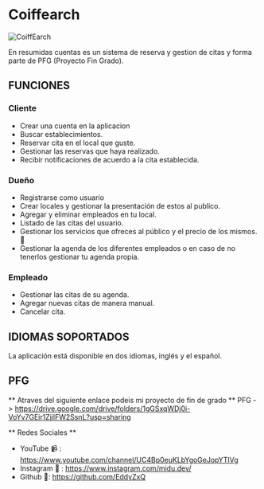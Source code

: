 # Coiffearch
![CoiffEarch](https://user-images.githubusercontent.com/24995646/175404501-5432e2c2-21f4-4f34-8bfb-6f36563f2f7e.png)


En resumidas cuentas es un sistema de reserva y gestion  de citas y forma parte de PFG (Proyecto Fin Grado).



## FUNCIONES

### Cliente
- Crear una cuenta en la aplicacion
- Buscar establecimientos.
- Reservar cita en el local que guste.
- Gestionar las reservas que haya realizado.
- Recibir notificaciones de acuerdo a la cita establecida.

### Dueño
- Registrarse como usuario
- Crear locales y gestionar la presentación de estos al publico.
- Agregar y eliminar empleados en tu local.
- Listado de las citas del usuario.
- Gestionar los servicios que ofreces al público y el precio de los mismos. 
- Gestionar la agenda de los diferentes empleados o en caso de no tenerlos gestionar tu agenda propia.

### Empleado
- Gestionar las citas de su agenda. 
- Agregar nuevas citas de manera manual. 
- Cancelar cita.

## IDIOMAS SOPORTADOS
La aplicación está disponible en dos idiomas, inglés y el español.

## PFG

** Atraves del siguiente enlace podeis mi proyecto de fin de grado **
PFG -> https://drive.google.com/drive/folders/1gGSxqWDj0i-VoYv7GEir1ZjjlFW2SsnL?usp=sharing



** Redes Sociales **

* YouTube 📹 : https://www.youtube.com/channel/UC4Bp0euKLbYgoGeJopYTlVg
* Instagram 📸 : https://www.instagram.com/midu.dev/
* Github 🐙: https://github.com/EddyZxQ
